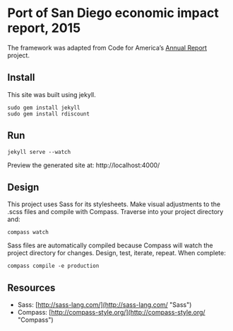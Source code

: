 Port of San Diego economic impact report, 2015
===

The framework was adapted from Code for America’s [Annual Report](https://github.com/codeforamerica/annual/ "Code for America Annual Report") project.

Install
---

This site was built using jekyll.

    sudo gem install jekyll
    sudo gem install rdiscount

Run
---

    jekyll serve --watch

Preview the generated site at: http://localhost:4000/

Design
---

This project uses Sass for its stylesheets. Make visual adjustments to the .scss files and compile with Compass. Traverse into your project directory and:

    compass watch

Sass files are automatically compiled because Compass will watch the project directory for changes. Design, test, iterate, repeat. When complete:

    compass compile -e production

Resources
---

* Sass: [http://sass-lang.com/](http://sass-lang.com/ "Sass")
* Compass: [http://compass-style.org/](http://compass-style.org/ "Compass")

